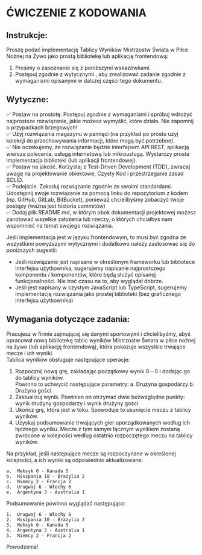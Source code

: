 # ĆWICZENIE Z KODOWANIA
 
## Instrukcje: 
 
Proszę podać implementację Tablicy Wyników Mistrzostw Świata w Piłce Nożnej na Żywo jako prostą bibliotekę  lub aplikację frontendową:  
1.	Prosimy o zapoznanie się z poniższymi wskazówkami.  
2.	Postępuj zgodnie z wytycznymi , aby zrealizować zadanie zgodnie z wymaganiami opisanymi w dalszej części tego dokumentu.  
 
## Wytyczne: 
 
✅ Postaw na prostotę. Postępuj zgodnie z wymaganiami i spróbuj wdrożyć najprostsze rozwiązanie, jakie możesz wymyślić, które działa. Nie zapomnij o przypadkach brzegowych!  
✅ Użyj rozwiązania magazynu w pamięci (na przykład po prostu użyj kolekcji do przechowywania informacji, które mogą być potrzebne).  
✅ Nie oczekujemy, że rozwiązanie będzie interfejsem API REST, aplikacją wiersza polecenia, usługą internetową lub mikrousługą. Wystarczy prosta implementacja biblioteki (lub aplikacji frontendowej).  
✅ Postaw na jakość. Korzystaj z Test-Driven Development (TDD), zwracaj uwagę na projektowanie obiektowe, Czysty Kod i przestrzeganie zasad SOLID.   
✅ Podejście. Zakoduj rozwiązanie zgodnie ze swoimi standardami. Udostępnij swoje rozwiązanie za pomocą linku do repozytorium z kodem (np. GitHub, GitLab, BitBucket), ponieważ chcielibyśmy zobaczyć twoje postępy (ważna jest historia commitów)  
✅ Dodaj plik README.md, w którym obok dokumentacji projektowej możesz zanotować wszelkie założenia lub rzeczy, o których chciałbyś nam wspomnieć na temat swojego rozwiązania.  
 
Jeśli implementacja jest w języku frontendowym, to musi być zgodna ze wszystkimi powyższymi wytycznymi i dodatkowo należy zastosować się do poniższych sugestii:  
- Jeśli rozwiązanie jest napisane w określonym frameworku lub bibliotece interfejsu użytkownika, sugerujemy napisanie najprostszego komponentu / komponentów, które będą służyć opisanej funkcjonalności. Nie trać czasu na to, aby wyglądał dobrze.  
- Jeśli jest napisany w czystym JavaScript lub TypeScript, sugerujemy implementację rozwiązania jako prostej biblioteki (bez graficznego interfejsu użytkownika)  
 
## Wymagania dotyczące zadania: 
 
Pracujesz w firmie zajmującej się danymi sportowymi i chcielibyśmy, abyś opracował nową bibliotekę tablic wyników Mistrzostw Świata w piłce nożnej na żywo (lub aplikację frontendową), która pokazuje wszystkie trwające mecze i ich wyniki.  
Tablica wyników obsługuje następujące operacje:  
1. Rozpocznij nową grę, zakładając początkowy wynik 0 – 0 i dodając go do tablicy wyników.  
   Powinno to uchwycić następujące parametry: 
   a. Drużyna gospodarzy 
   b. Drużyna gości 
2.	Zaktualizuj wynik. Powinien on otrzymać dwie bezwzględne punkty: wynik drużyny gospodarzy i wynik drużyny gości.  
3.	Ukończ grę, która jest w toku. Spowoduje to usunięcie meczu z tablicy wyników. 
4.	Uzyskaj podsumowanie trwających gier uporządkowanych według ich łącznego wyniku. Mecze z tym samym łącznym wynikiem zostaną zwrócone w kolejności według ostatnio rozpoczętego meczu na tablicy wyników.  
 
Na przykład, jeśli następujące mecze są rozpoczynane w określonej kolejności, a ich wyniki są odpowiednio aktualizowane: 

    a.	Meksyk 0 - Kanada 5 
    b.	Hiszpania 10 - Brazylia 2 
    c.	Niemcy 2 - Francja 2 
    d.	Urugwaj 6 - Włochy 6 
    e.	Argentyna 3 - Australia 1 
 
Podsumowanie powinno wyglądać następująco: 

    1.	Urugwaj 6 - Włochy 6 
    2.	Hiszpania 10 - Brazylia 2 
    3.	Meksyk 0 - Kanada 5 
    4.	Argentyna 3 - Australia 1 
    5.	Niemcy 2 - Francja 2 
 
Powodzenia! 
